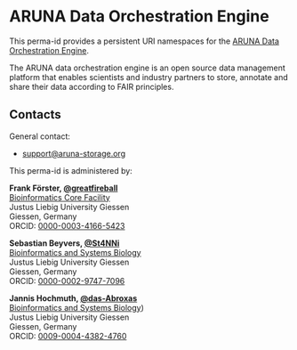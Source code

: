 # ARUNA Data Orchestration Engine

This perma-id provides a persistent URI namespaces for the [ARUNA Data Orchestration Engine](https://aruna-storage.org).

The ARUNA data orchestration engine is an open source data management platform that enables scientists and industry partners to store, annotate and share their data according to FAIR principles.

## Contacts

General contact:

* [support@aruna-storage.org](mailto:support@aruna-storage.org)

This perma-id is administered by:

**Frank Förster, [@greatfireball](https://github.com/greatfireball)**  
[Bioinformatics Core Facility](https://www.uni-giessen.de/de/fbz/fb08/Inst/bioinformatik/bcf)  
Justus Liebig University Giessen  
Giessen, Germany  
ORCID: [0000-0003-4166-5423](https://orcid.org/0000-0003-4166-5423)

**Sebastian Beyvers, [@St4NNi](https://github.com/St4NNi)**  
[Bioinformatics and Systems Biology](https://www.uni-giessen.de/de/fbz/fb08/Inst/bioinformatik/people/current_members/sebastianbeyvers/sebastianbeyvers)  
Justus Liebig University Giessen  
Giessen, Germany  
ORCID: [0000-0002-9747-7096](https://orcid.org/0000-0002-9747-7096)

**Jannis Hochmuth, [@das-Abroxas](https://github.com/das-Abroxas)**  
[Bioinformatics and Systems Biology](https://www.uni-giessen.de/de/fbz/fb08/Inst/bioinformatik/people/current_members/jannishochmuth/jannis_hochmuth))  
Justus Liebig University Giessen  
Giessen, Germany  
ORCID: [0009-0004-4382-4760](https://orcid.org/0009-0004-4382-4760)
